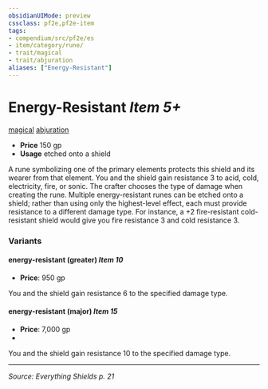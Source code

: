 ```yaml
---
obsidianUIMode: preview
cssclass: pf2e,pf2e-item
tags:
- compendium/src/pf2e/es
- item/category/rune/
- trait/magical
- trait/abjuration
aliases: ["Energy-Resistant"]
---
```

# Energy-Resistant *Item 5+*  
[magical](magical.md)  [abjuration](abjuration.md)  

- **Price** 150 gp
- **Usage** etched onto a shield

A rune symbolizing one of the primary elements protects this shield and its wearer from that element. You and the shield gain resistance 3 to acid, cold, electricity, fire, or sonic. The crafter chooses the type of damage when creating the rune. Multiple energy-resistant runes can be etched onto a shield; rather than using only the highest-level effect, each must provide resistance to a different damage type. For instance, a +2 fire-resistant cold-resistant shield would give you fire resistance 3 and cold resistance 3.

### Variants

#### energy-resistant (greater) *Item 10*

- **Price**: 950 gp

You and the shield gain resistance 6 to the specified damage type.

#### energy-resistant (major) *Item 15*

- **Price**: 7,000 gp
- 
You and the shield gain resistance 10 to the specified damage type.

---
*Source: Everything Shields p. 21*